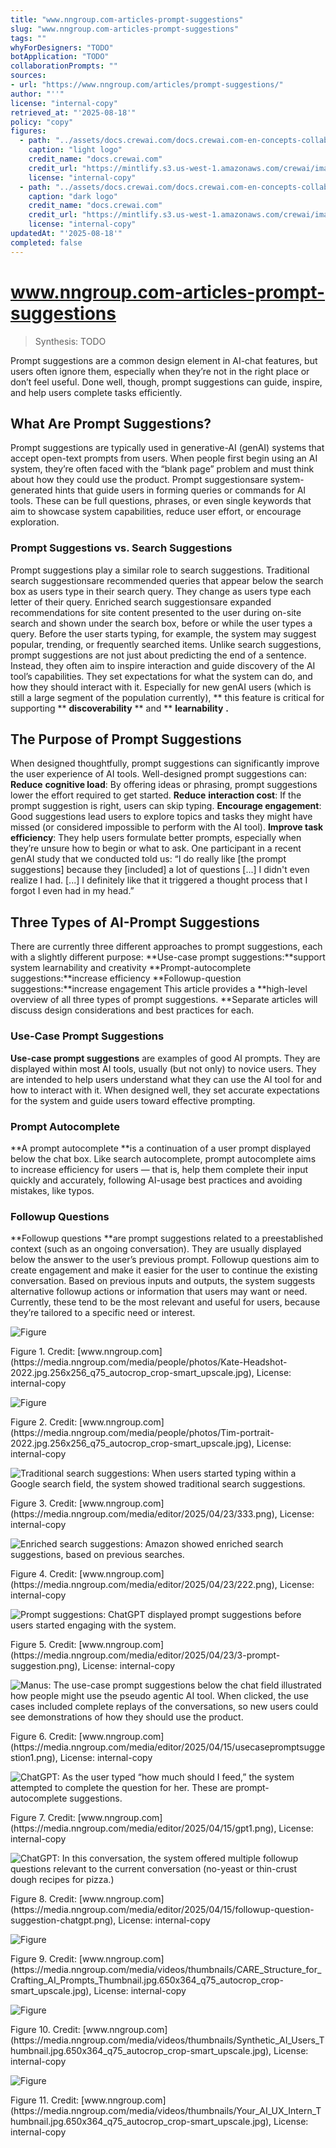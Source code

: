 ```yaml
---
title: "www.nngroup.com-articles-prompt-suggestions"
slug: "www.nngroup.com-articles-prompt-suggestions"
tags: ""
whyForDesigners: "TODO"
botApplication: "TODO"
collaborationPrompts: ""
sources:
- url: "https://www.nngroup.com/articles/prompt-suggestions/"
author: "''"
license: "internal-copy"
retrieved_at: "'2025-08-18'"
policy: "copy"
figures:
  - path: "../assets/docs.crewai.com/docs.crewai.com-en-concepts-collaboration/71bc45159c09.webp"
    caption: "light logo"
    credit_name: "docs.crewai.com"
    credit_url: "https://mintlify.s3.us-west-1.amazonaws.com/crewai/images/crew_only_logo.png"
    license: "internal-copy"
  - path: "../assets/docs.crewai.com/docs.crewai.com-en-concepts-collaboration/71bc45159c09.webp"
    caption: "dark logo"
    credit_name: "docs.crewai.com"
    credit_url: "https://mintlify.s3.us-west-1.amazonaws.com/crewai/images/crew_only_logo.png"
    license: "internal-copy"
updatedAt: "'2025-08-18'"
completed: false
---
```


# www.nngroup.com-articles-prompt-suggestions

> Synthesis: TODO

Prompt suggestions are a common design element in AI-chat features, but users often ignore them, especially when they’re not in the right place or don’t feel useful. Done well, though, prompt suggestions can guide, inspire, and help users complete tasks efficiently.
## What Are Prompt Suggestions?
Prompt suggestions are typically used in generative-AI (genAI) systems that accept open-text prompts from users. When people first begin using an AI system, they’re often faced with the “blank page” problem and must think about how they could use the product.
Prompt suggestionsare system-generated hints that guide users in forming queries or commands for AI tools. These can be full questions, phrases, or even single keywords that aim to showcase system capabilities, reduce user effort, or encourage exploration.
### Prompt Suggestions vs. Search Suggestions
Prompt suggestions play a similar role to search suggestions.
Traditional search suggestionsare recommended queries that appear below the search box as users type in their search query. They change as users type each letter of their query.
Enriched search suggestionsare expanded recommendations for site content presented to the user during on-site search and shown under the search box, before or while the user types a query. Before the user starts typing, for example, the system may suggest popular, trending, or frequently searched items.
Unlike search suggestions, prompt suggestions are not just about predicting the end of a sentence. Instead, they often aim to inspire interaction and guide discovery of the AI tool’s capabilities. They set expectations for what the system can do, and how they should interact with it.
Especially for new genAI users (which is still a large segment of the population currently),
** this feature is critical for supporting ** **discoverability** ** and ** **learnability** **.**
## The Purpose of Prompt Suggestions
When designed thoughtfully, prompt suggestions can significantly improve the user experience of AI tools. Well-designed prompt suggestions can:
**Reduce** **cognitive load**: By offering ideas or phrasing, prompt suggestions lower the effort required to get started. **Reduce** **interaction cost**: If the prompt suggestion is right, users can skip typing. **Encourage engagement**: Good suggestions lead users to explore topics and tasks they might have missed (or considered impossible to perform with the AI tool). **Improve task efficiency**: They help users formulate better prompts, especially when they’re unsure how to begin or what to ask.
One participant in a recent genAI study that we conducted told us:
“I do really like [the prompt suggestions] because they [included] a lot of questions [...] I didn't even realize I had. [...] I definitely like that it triggered a thought process that I forgot I even had in my head.”
## Three Types of AI-Prompt Suggestions
There are currently three different approaches to prompt suggestions, each with a slightly different purpose:
**Use-case prompt suggestions:**support system learnability and creativity **Prompt-autocomplete suggestions:**increase efficiency **Followup-question suggestions:**increase engagement
This article provides a
**high-level overview of all three types of prompt suggestions. **Separate articles will discuss design considerations and best practices for each.
### Use-Case Prompt Suggestions
**Use-case prompt suggestions** are examples of good AI prompts. They are displayed within most AI tools, usually (but not only) to novice users. They are intended to help users understand what they can use the AI tool for and how to interact with it. When designed well, they set accurate expectations for the system and guide users toward effective prompting.
### Prompt Autocomplete
**A prompt autocomplete **is a continuation of a user prompt displayed below the chat box. Like search autocomplete, prompt autocomplete aims to increase efficiency for users — that is, help them complete their input quickly and accurately, following AI-usage best practices and avoiding mistakes, like typos.
### Followup Questions
**Followup questions **are prompt suggestions related to a preestablished context (such as an ongoing conversation). They are usually displayed below the answer to the user’s previous prompt.
Followup questions aim to create engagement and make it easier for the user to continue the existing conversation. Based on previous inputs and outputs, the system suggests alternative followup actions or information that users may want or need.
Currently, these tend to be the most relevant and useful for users, because they’re tailored to a specific need or interest.

![Figure](../assets/www.nngroup.com/www.nngroup.com-articles-prompt-suggestions/83d11e4e618b.webp)
<figcaption>Figure 1. Credit: [www.nngroup.com](https://media.nngroup.com/media/people/photos/Kate-Headshot-2022.jpg.256x256_q75_autocrop_crop-smart_upscale.jpg), License: internal-copy</figcaption>

![Figure](../assets/www.nngroup.com/www.nngroup.com-articles-prompt-suggestions/29f27e555423.webp)
<figcaption>Figure 2. Credit: [www.nngroup.com](https://media.nngroup.com/media/people/photos/Tim-portrait-2022.jpg.256x256_q75_autocrop_crop-smart_upscale.jpg), License: internal-copy</figcaption>

![Traditional search suggestions: When users started typing within a Google search field, the system showed traditional search suggestions.](../assets/www.nngroup.com/www.nngroup.com-articles-prompt-suggestions/14347dce96d1.webp)
<figcaption>Figure 3. Credit: [www.nngroup.com](https://media.nngroup.com/media/editor/2025/04/23/333.png), License: internal-copy</figcaption>

![Enriched search suggestions: Amazon showed enriched search suggestions, based on previous searches.](../assets/www.nngroup.com/www.nngroup.com-articles-prompt-suggestions/d007f418caff.webp)
<figcaption>Figure 4. Credit: [www.nngroup.com](https://media.nngroup.com/media/editor/2025/04/23/222.png), License: internal-copy</figcaption>

![Prompt suggestions: ChatGPT displayed prompt suggestions before users started engaging with the system.](../assets/www.nngroup.com/www.nngroup.com-articles-prompt-suggestions/a150123ff0f9.webp)
<figcaption>Figure 5. Credit: [www.nngroup.com](https://media.nngroup.com/media/editor/2025/04/23/3-prompt-suggestion.png), License: internal-copy</figcaption>

![Manus: The use-case prompt suggestions below the chat field illustrated how people might use the pseudo agentic AI tool. When clicked, the use cases included complete replays of the conversations, so new users could see demonstrations of how they should use the product.](../assets/www.nngroup.com/www.nngroup.com-articles-prompt-suggestions/3d977cae090f.webp)
<figcaption>Figure 6. Credit: [www.nngroup.com](https://media.nngroup.com/media/editor/2025/04/15/usecasepromptsuggestion1.png), License: internal-copy</figcaption>

![ChatGPT: As the user typed “how much should I feed,” the system attempted to complete the question for her. These are prompt-autocomplete suggestions.](../assets/www.nngroup.com/www.nngroup.com-articles-prompt-suggestions/8459169d7e76.webp)
<figcaption>Figure 7. Credit: [www.nngroup.com](https://media.nngroup.com/media/editor/2025/04/15/gpt1.png), License: internal-copy</figcaption>

![ChatGPT: In this conversation, the system offered multiple followup questions relevant to the current conversation (no-yeast or thin-crust dough recipes for pizza.)](../assets/www.nngroup.com/www.nngroup.com-articles-prompt-suggestions/19ad55ea06af.webp)
<figcaption>Figure 8. Credit: [www.nngroup.com](https://media.nngroup.com/media/editor/2025/04/15/followup-question-suggestion-chatgpt.png), License: internal-copy</figcaption>

![Figure](../assets/www.nngroup.com/www.nngroup.com-articles-prompt-suggestions/54d3249df98d.webp)
<figcaption>Figure 9. Credit: [www.nngroup.com](https://media.nngroup.com/media/videos/thumbnails/CARE_Structure_for_Crafting_AI_Prompts_Thumbnail.jpg.650x364_q75_autocrop_crop-smart_upscale.jpg), License: internal-copy</figcaption>

![Figure](../assets/www.nngroup.com/www.nngroup.com-articles-prompt-suggestions/70d44a616567.webp)
<figcaption>Figure 10. Credit: [www.nngroup.com](https://media.nngroup.com/media/videos/thumbnails/Synthetic_AI_Users_Thumbnail.jpg.650x364_q75_autocrop_crop-smart_upscale.jpg), License: internal-copy</figcaption>

![Figure](../assets/www.nngroup.com/www.nngroup.com-articles-prompt-suggestions/abbd1f9a4631.webp)
<figcaption>Figure 11. Credit: [www.nngroup.com](https://media.nngroup.com/media/videos/thumbnails/Your_AI_UX_Intern_Thumbnail.jpg.650x364_q75_autocrop_crop-smart_upscale.jpg), License: internal-copy</figcaption>
